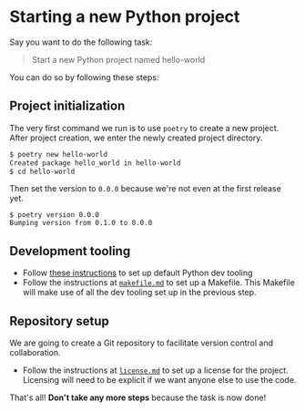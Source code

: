 # Starting a new Python project

Say you want to do the following task:

> Start a new Python project named hello-world

You can do so by following these steps:

## Project initialization

The very first command we run is to use `poetry` to create a new project. After project creation, we enter the newly created project directory.

```bash
$ poetry new hello-world
Created package hello_world in hello-world
$ cd hello-world
```

Then set the version to `0.0.0` because we're not even at the first release yet.

```
$ poetry version 0.0.0
Bumping version from 0.1.0 to 0.0.0
```

## Development tooling

- Follow [these instructions](/zamm/resources/tutorials/setup/tools/default.md) to set up default Python dev tooling
- Follow the instructions at [`makefile.md`](/zamm/resources/tutorials/setup/makefile.md) to set up a Makefile. This Makefile will make use of all the dev tooling set up in the previous step.

## Repository setup

We are going to create a Git repository to facilitate version control and collaboration.

- Follow the instructions at [`license.md`](/zamm/resources/tutorials/setup/license.md) to set up a license for the project. Licensing will need to be explicit if we want anyone else to use the code.

That's all! **Don't take any more steps** because the task is now done!